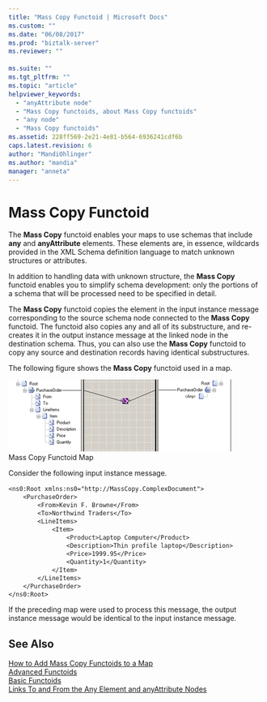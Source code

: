 ```yaml
---
title: "Mass Copy Functoid | Microsoft Docs"
ms.custom: ""
ms.date: "06/08/2017"
ms.prod: "biztalk-server"
ms.reviewer: ""

ms.suite: ""
ms.tgt_pltfrm: ""
ms.topic: "article"
helpviewer_keywords: 
  - "anyAttribute node"
  - "Mass Copy functoids, about Mass Copy functoids"
  - "any node"
  - "Mass Copy functoids"
ms.assetid: 228ff569-2e21-4e81-b564-6936241cdf6b
caps.latest.revision: 6
author: "MandiOhlinger"
ms.author: "mandia"
manager: "anneta"
---
```

# Mass Copy Functoid
The **Mass Copy** functoid enables your maps to use schemas that include **any** and **anyAttribute** elements. These elements are, in essence, wildcards provided in the XML Schema definition language to match unknown structures or attributes.  
  
 In addition to handling data with unknown structure, the **Mass Copy** functoid enables you to simplify schema development: only the portions of a schema that will be processed need to be specified in detail.  
  
 The **Mass Copy** functoid copies the element in the input instance message corresponding to the source schema node connected to the **Mass Copy** functoid. The functoid also copies any and all of its substructure, and re-creates it in the output instance message at the linked node in the destination schema. Thus, you can also use the **Mass Copy** functoid to copy any source and destination records having identical substructures.  
  
 The following figure shows the **Mass Copy** functoid used in a map.  
  
 ![Map illustrating the use of the mass copy functoid](../core/media/masscopyfunctoid.gif "masscopyfunctoid")  
Mass Copy Functoid Map  
  
 Consider the following input instance message.  
  
```  
<ns0:Root xmlns:ns0="http://MassCopy.ComplexDocument">  
    <PurchaseOrder>  
        <From>Kevin F. Browne</From>  
        <To>Northwind Traders</To>  
        <LineItems>  
            <Item>  
                <Product>Laptop Computer</Product>  
                <Description>Thin profile laptop</Description>  
                <Price>1999.95</Price>  
                <Quantity>1</Quantity>  
            </Item>  
        </LineItems>  
    </PurchaseOrder>  
</ns0:Root>  
```  
  
 If the preceding map were used to process this message, the output instance message would be identical to the input instance message.  
  
## See Also  
 [How to Add Mass Copy Functoids to a Map](../core/how-to-add-mass-copy-functoids-to-a-map.md)   
 [Advanced Functoids](../core/advanced-functoids.md)   
 [Basic Functoids](../core/basic-functoids.md)   
 [Links To and From the Any Element and anyAttribute Nodes](../core/links-to-and-from-the-any-element-and-anyattribute-nodes.md)